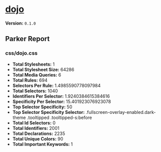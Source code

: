 # [dojo]( http://dojo.kickserv.com )

**Version:** `0.1.0`

## Parker Report

### css/dojo.css

- **Total Stylesheets:** 1
- **Total Stylesheet Size:** 64286
- **Total Media Queries:** 6
- **Total Rules:** 694
- **Selectors Per Rule:** 1.4985590778097984
- **Total Selectors:** 1040
- **Identifiers Per Selector:** 1.9240384615384616
- **Specificity Per Selector:** 15.401923076923078
- **Top Selector Specificity:** 50
- **Top Selector Specificity Selector:** .fullscreen-overlay-enabled.dark-theme .tooltipped .tooltipped-s:before
- **Total Id Selectors:** 0
- **Total Identifiers:** 2001
- **Total Declarations:** 2235
- **Total Unique Colors:** 90
- **Total Important Keywords:** 1
